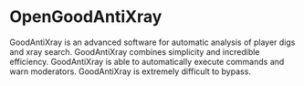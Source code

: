 # OpenGoodAntiXray
GoodAntiXray is an advanced software for automatic analysis of player digs and xray search.
GoodAntiXray combines simplicity and incredible efficiency.
GoodAntiXray is able to automatically execute commands and warn moderators.
GoodAntiXray is extremely difficult to bypass.

